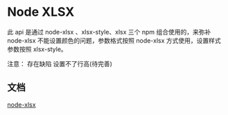 # Node XLSX

此 api 是通过 node-xlsx 、xlsx-style、xlsx 三个 npm 组合使用的，来弥补 node-xlsx 不能设置颜色的问题，参数格式按照 node-xlsx 方式使用，设置样式参数按照 xlsx-style。

注意：
存在缺陷 设置不了行高(待完善)

## 文档

[node-xlsx](https://www.npmjs.com/package/node-xlsx)
